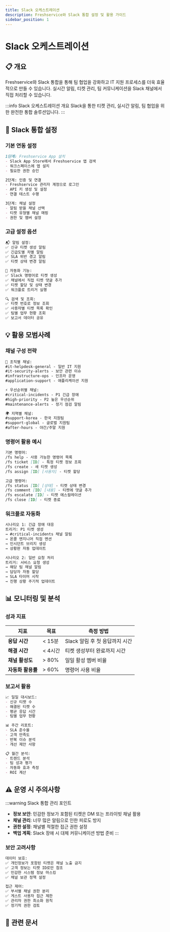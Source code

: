 ```yaml
---
title: Slack 오케스트레이션
description: Freshservice와 Slack 통합 설정 및 활용 가이드
sidebar_position: 1
---
```


# Slack 오케스트레이션

## 📋 개요

Freshservice와 Slack 통합을 통해 팀 협업을 강화하고 IT 지원 프로세스를 더욱 효율적으로 만들 수 있습니다. 실시간 알림, 티켓 관리, 팀 커뮤니케이션을 Slack 채널에서 직접 처리할 수 있습니다.

:::info Slack 오케스트레이션 개요
Slack을 통한 티켓 관리, 실시간 알림, 팀 협업을 위한 완전한 통합 솔루션입니다.
:::

## 🚀 Slack 통합 설정

### 기본 연동 설정
```markdown
1단계: Freshservice App 설치
- Slack App Store에서 Freshservice 앱 검색
- 워크스페이스에 앱 설치
- 필요한 권한 승인

2단계: 인증 및 연결
- Freshservice 관리자 계정으로 로그인
- API 키 생성 및 설정
- 연결 테스트 수행

3단계: 채널 설정
- 알림 받을 채널 선택
- 티켓 유형별 채널 매핑
- 권한 및 멤버 설정
```

### 고급 설정 옵션
```markdown
📬 알림 설정:
✅ 신규 티켓 생성 알림
✅ 긴급도별 차별 알림
✅ SLA 위반 경고 알림
✅ 티켓 상태 변경 알림

🤖 자동화 기능:
✅ Slack 명령어로 티켓 생성
✅ 채널에서 직접 티켓 댓글 추가
✅ 티켓 할당 및 상태 변경
✅ 워크플로 트리거 실행

🔍 검색 및 조회:
✅ 티켓 번호로 정보 조회
✅ 사용자별 티켓 목록 확인
✅ 팀별 업무 현황 조회
✅ 보고서 데이터 공유
```

## 💡 활용 모범사례

### 채널 구성 전략
```markdown
🏢 조직별 채널:
#it-helpdesk-general - 일반 IT 지원
#it-security-alerts - 보안 관련 이슈
#infrastructure-ops - 인프라 운영
#application-support - 애플리케이션 지원

⚡ 우선순위별 채널:
#critical-incidents - P1 긴급 장애
#high-priority - P2 높은 우선순위
#maintenance-alerts - 정기 점검 알림

🌍 지역별 채널:
#support-korea - 한국 지원팀
#support-global - 글로벌 지원팀
#after-hours - 야간/주말 지원
```

### 명령어 활용 예시
```markdown
기본 명령어:
/fs help - 사용 가능한 명령어 목록
/fs ticket [ID] - 특정 티켓 정보 조회
/fs create - 새 티켓 생성
/fs assign [ID] [사용자] - 티켓 할당

고급 명령어:
/fs status [ID] [상태] - 티켓 상태 변경
/fs comment [ID] [내용] - 티켓에 댓글 추가
/fs escalate [ID] - 티켓 에스컬레이션
/fs close [ID] - 티켓 종료
```

### 워크플로 자동화
```markdown
시나리오 1: 긴급 장애 대응
트리거: P1 티켓 생성
→ #critical-incidents 채널 알림
→ 온콜 엔지니어 직접 멘션
→ 인시던트 브리지 생성
→ 상황판 자동 업데이트

시나리오 2: 일반 요청 처리
트리거: 서비스 요청 생성
→ 해당 팀 채널 알림
→ 담당자 자동 할당
→ SLA 타이머 시작
→ 진행 상황 주기적 업데이트
```

## 📊 모니터링 및 분석

### 성과 지표
| 지표 | 목표 | 측정 방법 |
|------|------|-----------|
| **응답 시간** | < 15분 | Slack 알림 후 첫 응답까지 시간 |
| **해결 시간** | < 4시간 | 티켓 생성부터 완료까지 시간 |
| **채널 활성도** | > 80% | 일일 활성 멤버 비율 |
| **자동화 활용률** | > 60% | 명령어 사용 비율 |

### 보고서 활용
```markdown
📈 일일 대시보드:
- 신규 티켓 수
- 해결된 티켓 수
- 평균 응답 시간
- 팀별 업무 현황

📊 주간 리포트:
- SLA 준수율
- 고객 만족도
- 반복 이슈 분석
- 개선 제안 사항

📋 월간 분석:
- 트렌드 분석
- 팀 성과 평가
- 자동화 효과 측정
- ROI 계산
```

## ⚠️ 운영 시 주의사항

:::warning Slack 통합 관리 포인트
- **정보 보안**: 민감한 정보가 포함된 티켓은 DM 또는 프라이빗 채널 활용
- **채널 관리**: 너무 많은 알림으로 인한 피로도 방지
- **권한 설정**: 채널별 적절한 접근 권한 설정
- **백업 계획**: Slack 장애 시 대체 커뮤니케이션 방법 준비
:::

### 보안 고려사항
```markdown
데이터 보호:
✅ 개인정보가 포함된 티켓은 채널 노출 금지
✅ 고객 정보는 티켓 ID로만 참조
✅ 민감한 시스템 정보 마스킹
✅ 채널 보관 정책 설정

접근 제어:
✅ 부서별 채널 권한 분리
✅ 게스트 사용자 접근 제한
✅ 관리자 권한 최소화 원칙
✅ 정기적 권한 검토
```

## 🔗 관련 문서